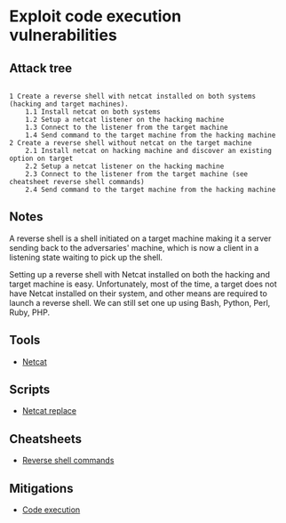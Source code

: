 # Exploit code execution vulnerabilities

## Attack tree

```text

1 Create a reverse shell with netcat installed on both systems (hacking and target machines).
    1.1 Install netcat on both systems
    1.2 Setup a netcat listener on the hacking machine
    1.3 Connect to the listener from the target machine
    1.4 Send command to the target machine from the hacking machine
2 Create a reverse shell without netcat on the target machine
    2.1 Install netcat on hacking machine and discover an existing option on target 
    2.2 Setup a netcat listener on the hacking machine
    2.3 Connect to the listener from the target machine (see cheatsheet reverse shell commands)
    2.4 Send command to the target machine from the hacking machine
```

## Notes

A reverse shell is a shell initiated on a target machine making it a server sending back to the adversaries' machine, 
which is now a client in a listening state waiting to pick up the shell.

Setting up a reverse shell with Netcat installed on both the hacking and target machine is easy. Unfortunately, most of 
the time, a target does not have Netcat installed on their system, and other means are required to launch a reverse 
shell. We can still set one up using Bash, Python, Perl, Ruby, PHP.

## Tools
* [Netcat](https://sectools.org/tool/netcat/)

## Scripts
* [Netcat replace](https://github.com/tymyrddin/ymrir/tree/master/netcat_replace)

## Cheatsheets
* [Reverse shell commands](https://tymyrddin.github.io/cheatsheets/docs/application/reverse-shell-commands.html)

## Mitigations
* [Code execution](https://tymyrddin.github.io/app-mitigations/docs/coding/Code-exec.html)